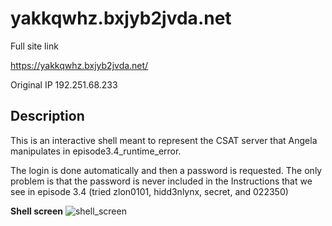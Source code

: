 yakkqwhz.bxjyb2jvda.net
==

Full site link

https://yakkqwhz.bxjyb2jvda.net/

Original IP 192.251.68.233  

Description
---

This is an interactive shell meant to represent the CSAT server that Angela manipulates in episode3.4_runtime_error.

The login is done automatically and then a password is requested. The only problem is that the password is never included in the Instructions that we see in episode 3.4 (tried zlon0101, hidd3nlynx, secret, and 022350)

**Shell screen**
![shell_screen](https://github.com/z3r07h/Mr-R0B0T-s03-ARG/blob/sites/Sites/yakkqwhz.bxjyb2jvda.net/screenshots/01-main_page.jpg)
